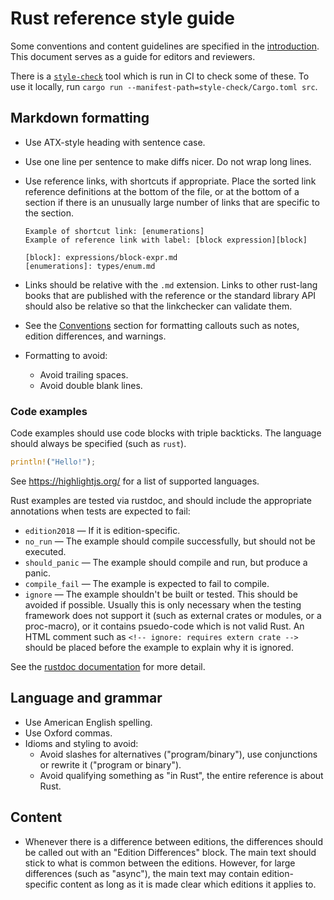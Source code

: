 # Rust reference style guide

Some conventions and content guidelines are specified in the [introduction].
This document serves as a guide for editors and reviewers.

There is a [`style-check`](style-check/) tool which is run in CI to check some of these. To use it locally, run `cargo run --manifest-path=style-check/Cargo.toml src`.

## Markdown formatting

* Use ATX-style heading with sentence case.
* Use one line per sentence to make diffs nicer.
  Do not wrap long lines.
* Use reference links, with shortcuts if appropriate.
  Place the sorted link reference definitions at the bottom of the file, or at the bottom of a section if there is an unusually large number of links that are specific to the section.

    ```
    Example of shortcut link: [enumerations]
    Example of reference link with label: [block expression][block]

    [block]: expressions/block-expr.md
    [enumerations]: types/enum.md
    ```

* Links should be relative with the `.md` extension.
  Links to other rust-lang books that are published with the reference or the standard library API should also be relative so that the linkchecker can validate them.
* See the [Conventions] section for formatting callouts such as notes, edition differences, and warnings.
* Formatting to avoid:
    * Avoid trailing spaces.
    * Avoid double blank lines.

### Code examples

Code examples should use code blocks with triple backticks.
The language should always be specified (such as `rust`).

```rust
println!("Hello!");
```

See https://highlightjs.org/ for a list of supported languages.

Rust examples are tested via rustdoc, and should include the appropriate annotations when tests are expected to fail:

* `edition2018` — If it is edition-specific.
* `no_run` — The example should compile successfully, but should not be executed.
* `should_panic` — The example should compile and run, but produce a panic.
* `compile_fail` — The example is expected to fail to compile.
* `ignore` — The example shouldn't be built or tested.
  This should be avoided if possible.
  Usually this is only necessary when the testing framework does not support it (such as external crates or modules, or a proc-macro), or it contains psuedo-code which is not valid Rust.
  An HTML comment such as `<!-- ignore: requires extern crate -->` should be placed before the example to explain why it is ignored.

See the [rustdoc documentation] for more detail.

## Language and grammar

* Use American English spelling.
* Use Oxford commas.
* Idioms and styling to avoid:
    * Avoid slashes for alternatives ("program/binary"), use conjunctions or rewrite it ("program or binary").
    * Avoid qualifying something as "in Rust", the entire reference is about Rust.

## Content

* Whenever there is a difference between editions, the differences should be called out with an "Edition Differences" block.
  The main text should stick to what is common between the editions.
  However, for large differences (such as "async"), the main text may contain edition-specific content as long as it is made clear which editions it applies to.

[conventions]: src/introduction.md#conventions
[introduction]: src/introduction.md
[rustdoc documentation]: https://doc.rust-lang.org/rustdoc/documentation-tests.html
